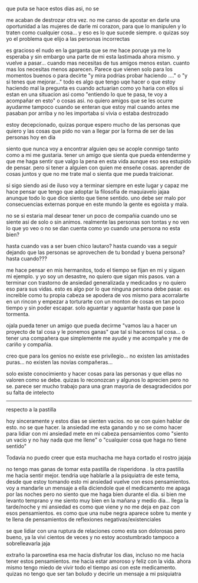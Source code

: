 que puta se hace estos dias asi, no se

me acaban de destrozar otra vez. no me canso de apostar en darle una oportunidad a las mujeres de darle mi corazon, para que lo manipulen y lo traten como cualquier cosa...
y eso es lo que sucede siempre. o quizas soy yo el problema que elijo a las personas incorrectas

es gracioso el nudo en la garganta que se me hace poruqe ya me lo esperaba y sin embargo una parte de mi esta lastimada ahora mismo.
y vuelve a pasar... cuando mas necesitas de tus amigos menos estan. cuanto mas los necesitas menos aparecen. Parece que vienen solo para los momentos buenos o para decirte "y mira podrias probar haciendo ...." o "y si tenes que mejorar..." todo es algo que tengo uqe hacer o que estoy haciendo mal
la pregunta es cuando actuarian como yo haria con ellos si estan en una situacion asi como "entiendo lo que te pasa, te voy a acompañar en esto" o cosas asi.
no quiero amigos que se les ocurre ayudarme tampoco cuando se enteran que estoy mal cuando antes me pasaban por arriba  y no les importaba si vivia o estaba destrozado

estoy decepcionado, quizas porque espero mucho de las personas que quiero y las cosas que pido no van a llegar por la forma de ser de las personas hoy en dia

siento que nunca voy a encontrar alguien qeu se acople conmigo tanto como a mi me gustaria. tener un amigo que sienta que pueda entenderme y que me haga sentir que valgo la pena en esta vida aunque eso sea estupido de pensar.
pero si tener a alguien con quien me enseñe cosas. aprender de cosas juntos y que no me trate mal o sienta que me pueda traicionar.

si sigo siendo asi de iluso voy a terminar siempre en este lugar y capaz me hace pensar que tengo que adoptar la filosofia de maquiavelo jajaa anunque todo lo que dice siento que tiene sentido. uno debe ser malo por consecuencias externas porque en este mundo la gente es egoista y mala.

no se si estaria mal desear tener un poco de compañia cuando uno se siente asi de solo o sin animos. realmente las personas son tontas y no ven lo que yo veo o no se dan cuenta como yo cuando una persona no esta bien?

hasta cuando vas a ser buen chico lautaro? hasta cuando vas a seguir dejando que las personas se aprovechen de tu bondad y buena persona? hasta cuando???

me hace pensar en mis hermanitos, todo el tiempo se fijan en mi y siguen mi ejemplo. y yo soy un desastre, no quiero que sigan mis pasos. van a terminar con trastorno de ansiedad generalizada y medicados y no quiero eso para sus vidas. esto es algo por lo que ninguna persona debe pasar. es increible como tu propia cabeza se apodera de vos mismo para acorralarte en un rincon y empezar a torturarte con un monton de cosas en tan poco tiempo y sin poder escapar. solo aguantar y aguantar hasta que pase la tormenta.

ojala pueda tener un amigo que pueda decirme "vamos lau a hacer un proyecto de tal cosa y le ponemos ganas" que tal si hacemos tal cosa... 
o tener una compañera que simplemente me ayude y me acompañe y me de cariño y compañia.

creo que para los genios no existe ese privilegio...
no existen las amistades puras... no existen las novias compañeras...

solo existe conocimiento y hacer cosas para las personas y que ellas no valoren como se debe. quizas lo reconozcan y algunos lo aprecien pero no se. parece ser mucho trabajo para una gran mayoria de desagradecidos por su falta de intelecto 


--- 

respecto a la pastilla

hoy sinceramente y estos dias se sienten vacios. no se con quien hablar de esto. no se que hacer. la ansiedad me esta ganando y no se como hacer para lidiar con mi ansiedad
mete en mi cabeza pensamientos como "siento un vacio y no hay nada que me llene" o "cualquier cosa que haga no tiene sentido"

Todavia no puedo creer que esta muchacha me haya cortado el rostro jajaja

no tengo mas ganas de tomar esta pastilla de risperidona . la otra pastilla me hacia sentir mejor. tendria uqe hablarle a la psiquiatra de este tema, desde que estoy tomando esto mi ansiedad vuelve con esos pensamientos. voy a mandarle un mensaje a ella diciendole que el medicamento me apaga por las noches pero no siento que me haga bien durante el dia. si bien me levanto temprano y me siento muy bien en la mañana y medio dia... llega la tarde/noche y mi ansiedad es como que viene y no me deja en paz con esos pensamientos. es como que una nube negra aparece sobre tu mente y te llena de pensamientos de reflexiones negativas/existenciales

se que lidiar con una ruptura de relaciones como esta son dolorosas pero bueno, ya la vivi cientos de veces y no estoy acostumbrado tampoco a sobrelleavarla jaja

extraño la paroxetina esa me hacia disfrutar los dias, incluso no me hacia tener estos pensamientos. me hacia estar amoroso y feliz con la vida. ahora mismo tengo miedo de vivir todo el tiempo asi con este medicamento. quizas no tengo que ser tan boludo y decirle un mensaje a mi psiquiatra